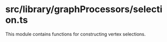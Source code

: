 src/library/graphProcessors/selection.ts
===
This module contains functions for constructing vertex selections.